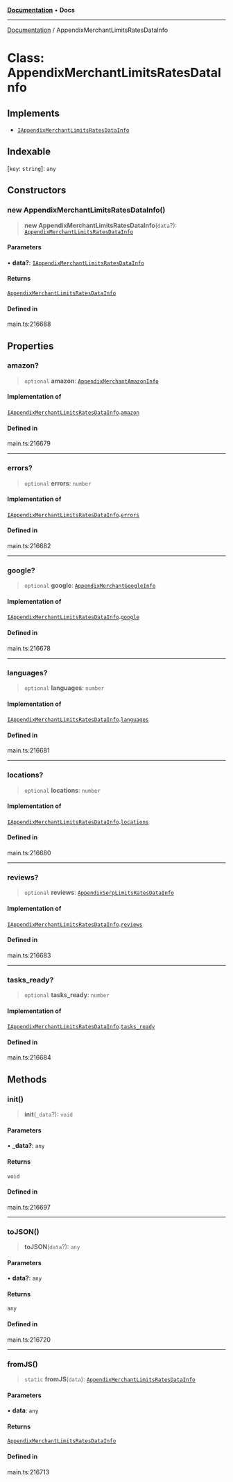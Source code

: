 [**Documentation**](../README.md) • **Docs**

***

[Documentation](../globals.md) / AppendixMerchantLimitsRatesDataInfo

# Class: AppendixMerchantLimitsRatesDataInfo

## Implements

- [`IAppendixMerchantLimitsRatesDataInfo`](../interfaces/IAppendixMerchantLimitsRatesDataInfo.md)

## Indexable

 \[`key`: `string`\]: `any`

## Constructors

### new AppendixMerchantLimitsRatesDataInfo()

> **new AppendixMerchantLimitsRatesDataInfo**(`data`?): [`AppendixMerchantLimitsRatesDataInfo`](AppendixMerchantLimitsRatesDataInfo.md)

#### Parameters

• **data?**: [`IAppendixMerchantLimitsRatesDataInfo`](../interfaces/IAppendixMerchantLimitsRatesDataInfo.md)

#### Returns

[`AppendixMerchantLimitsRatesDataInfo`](AppendixMerchantLimitsRatesDataInfo.md)

#### Defined in

main.ts:216688

## Properties

### amazon?

> `optional` **amazon**: [`AppendixMerchantAmazonInfo`](AppendixMerchantAmazonInfo.md)

#### Implementation of

[`IAppendixMerchantLimitsRatesDataInfo`](../interfaces/IAppendixMerchantLimitsRatesDataInfo.md).[`amazon`](../interfaces/IAppendixMerchantLimitsRatesDataInfo.md#amazon)

#### Defined in

main.ts:216679

***

### errors?

> `optional` **errors**: `number`

#### Implementation of

[`IAppendixMerchantLimitsRatesDataInfo`](../interfaces/IAppendixMerchantLimitsRatesDataInfo.md).[`errors`](../interfaces/IAppendixMerchantLimitsRatesDataInfo.md#errors)

#### Defined in

main.ts:216682

***

### google?

> `optional` **google**: [`AppendixMerchantGoogleInfo`](AppendixMerchantGoogleInfo.md)

#### Implementation of

[`IAppendixMerchantLimitsRatesDataInfo`](../interfaces/IAppendixMerchantLimitsRatesDataInfo.md).[`google`](../interfaces/IAppendixMerchantLimitsRatesDataInfo.md#google)

#### Defined in

main.ts:216678

***

### languages?

> `optional` **languages**: `number`

#### Implementation of

[`IAppendixMerchantLimitsRatesDataInfo`](../interfaces/IAppendixMerchantLimitsRatesDataInfo.md).[`languages`](../interfaces/IAppendixMerchantLimitsRatesDataInfo.md#languages)

#### Defined in

main.ts:216681

***

### locations?

> `optional` **locations**: `number`

#### Implementation of

[`IAppendixMerchantLimitsRatesDataInfo`](../interfaces/IAppendixMerchantLimitsRatesDataInfo.md).[`locations`](../interfaces/IAppendixMerchantLimitsRatesDataInfo.md#locations)

#### Defined in

main.ts:216680

***

### reviews?

> `optional` **reviews**: [`AppendixSerpLimitsRatesDataInfo`](AppendixSerpLimitsRatesDataInfo.md)

#### Implementation of

[`IAppendixMerchantLimitsRatesDataInfo`](../interfaces/IAppendixMerchantLimitsRatesDataInfo.md).[`reviews`](../interfaces/IAppendixMerchantLimitsRatesDataInfo.md#reviews)

#### Defined in

main.ts:216683

***

### tasks\_ready?

> `optional` **tasks\_ready**: `number`

#### Implementation of

[`IAppendixMerchantLimitsRatesDataInfo`](../interfaces/IAppendixMerchantLimitsRatesDataInfo.md).[`tasks_ready`](../interfaces/IAppendixMerchantLimitsRatesDataInfo.md#tasks_ready)

#### Defined in

main.ts:216684

## Methods

### init()

> **init**(`_data`?): `void`

#### Parameters

• **\_data?**: `any`

#### Returns

`void`

#### Defined in

main.ts:216697

***

### toJSON()

> **toJSON**(`data`?): `any`

#### Parameters

• **data?**: `any`

#### Returns

`any`

#### Defined in

main.ts:216720

***

### fromJS()

> `static` **fromJS**(`data`): [`AppendixMerchantLimitsRatesDataInfo`](AppendixMerchantLimitsRatesDataInfo.md)

#### Parameters

• **data**: `any`

#### Returns

[`AppendixMerchantLimitsRatesDataInfo`](AppendixMerchantLimitsRatesDataInfo.md)

#### Defined in

main.ts:216713
